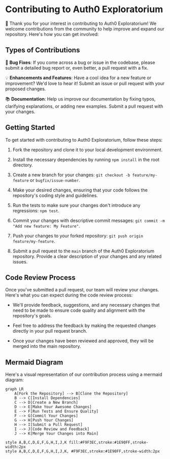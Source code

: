 # Contributing to Auth0 Exploratorium

🎉 Thank you for your interest in contributing to Auth0 Exploratorium! We welcome contributions from the community to help improve and expand our repository. Here's how you can get involved:

## Types of Contributions

🔧 **Bug Fixes**: If you come across a bug or issue in the codebase, please submit a detailed bug report or, even better, a pull request with a fix.

💡 **Enhancements and Features**: Have a cool idea for a new feature or improvement? We'd love to hear it! Submit an issue or pull request with your proposed changes.

📚 **Documentation**: Help us improve our documentation by fixing typos, clarifying explanations, or adding new examples. Submit a pull request with your changes.

## Getting Started

To get started with contributing to Auth0 Exploratorium, follow these steps:

1. Fork the repository and clone it to your local development environment.

2. Install the necessary dependencies by running `npm install` in the root directory.

3. Create a new branch for your changes: `git checkout -b feature/my-feature` or `bugfix/issue-number`.

4. Make your desired changes, ensuring that your code follows the repository's coding style and guidelines.

5. Run the tests to make sure your changes don't introduce any regressions: `npm test`.

6. Commit your changes with descriptive commit messages: `git commit -m "Add new feature: My Feature"`.

7. Push your changes to your forked repository: `git push origin feature/my-feature`.

8. Submit a pull request to the `main` branch of the Auth0 Exploratorium repository. Provide a clear description of your changes and any related issues.

## Code Review Process

Once you've submitted a pull request, our team will review your changes. Here's what you can expect during the code review process:

- We'll provide feedback, suggestions, and any necessary changes that need to be made to ensure code quality and alignment with the repository's goals.

- Feel free to address the feedback by making the requested changes directly in your pull request branch.

- Once your changes have been reviewed and approved, they will be merged into the main repository.

## Mermaid Diagram

Here's a visual representation of our contribution process using a mermaid diagram:

```mermaid
graph LR
    A[Fork the Repository] --> B[Clone the Repository]
    B --> C[Install Dependencies]
    C --> D[Create a New Branch]
    D --> E[Make Your Awesome Changes]
    E --> F[Run Tests and Ensure Quality]
    F --> G[Commit Your Changes]
    G --> H[Push Your Changes]
    H --> I[Submit a Pull Request]
    I --> J[Code Review and Feedback]
    J --> K[Merge Your Changes into Main]

style A,B,C,D,E,F,G,H,I,J,K fill:#F9F3EC,stroke:#1E90FF,stroke-width:2px
style A,B,C,D,E,F,G,H,I,J,K, #F9F3EC,stroke:#1E90FF,stroke-width:2px
